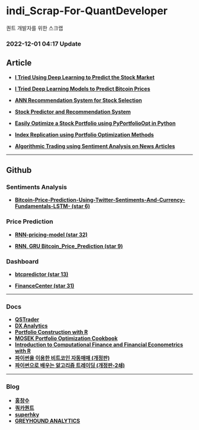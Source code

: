 # indi_Scrap-For-QuantDeveloper

퀀트 개발자를 위한 스크랩

### 2022-12-01 04:17 Update

## Article

- **[I Tried Using Deep Learning to Predict the Stock Market](https://towardsdatascience.com/using-deep-learning-ai-to-predict-the-stock-market-9399cf15a312)**

- **[I Tried Deep Learning Models to Predict Bitcoin Prices](https://towardsdatascience.com/predicting-bitcoin-prices-with-deep-learning-438bc3cf9a6f)**

- **[ANN Recommendation System for Stock Selection](https://pub.towardsai.net/ann-recommendation-system-for-stock-selection-c9751a3a0520)**

- **[Stock Predictor and Recommendation System](https://medium.com/web-mining-is688-spring-2021/stock-predictor-and-recommendation-system-4f7c3d08370e)**

- **[Easily Optimize a Stock Portfolio using PyPortfolioOpt in Python](https://medium.datadriveninvestor.com/easily-optimize-a-stock-portfolio-using-pyportfolioopt-in-python-80492b83912a)**

- **[Index Replication using Portfolio Optimization Methods](https://towardsdatascience.com/index-tracking-portfolio-optimization-8250d27449e6)**

- **[Algorithmic Trading using Sentiment Analysis on News Articles](https://towardsdatascience.com/https-towardsdatascience-com-algorithmic-trading-using-sentiment-analysis-on-news-articles-83db77966704)**

---

## Github

### Sentiments Analysis

- **[Bitcoin-Price-Prediction-Using-Twitter-Sentiments-And-Currency-Fundamentals-LSTM- (star 6)](https://github.com/Moozzart/Bitcoin-Price-Prediction-Using-Twitter-Sentiments-And-Currency-Fundamentals-LSTM-)**

### Price Prediction

- **[RNN-pricing-model (star 32)](https://github.com/TatevKaren/recurrent-neural-network-pricing-model)**

- **[RNN, GRU Bitcoin_Price_Prediction (star 9)](https://github.com/Shreyav29/Bitcoin_Price_Prediction)**

### Dashboard

- **[btcpredictor (star 13)](https://github.com/Bitcoin-Price-Prediction/btcpredictor)**

- **[FinanceCenter (star 31)](https://github.com/doncat99/FinanceCenter)**

---

### Docs

- **[QSTrader](https://www.quantstart.com/qstrader/)**
- **[DX Analytics](https://dx-analytics.com/)**
- **[Portfolio Construction with R](https://bookdown.org/shenjian0824/portr/)**
- **[MOSEK Portfolio Optimization Cookbook](https://docs.mosek.com/portfolio-cookbook/preface.html)**
- **[Introduction to Computational Finance and Financial Econometrics with R](https://bookdown.org/compfinezbook/introcompfinr/)**
- **[파이썬을 이용한 비트코인 자동매매 (개정판)](https://wikidocs.net/book/1665)**
- **[파이썬으로 배우는 알고리즘 트레이딩 (개정판-2쇄)](https://wikidocs.net/book/110)**

---

### Blog

- **[홍창수](https://brunch.co.kr/@gauss92tgrd)**
- **[쿼카퀀트](https://junyoru.tistory.com/)**
- **[superhky](https://superhky.tistory.com/)**
- **[GREYHOUND ANALYTICS](https://greyhoundanalytics.com/blog/)**
